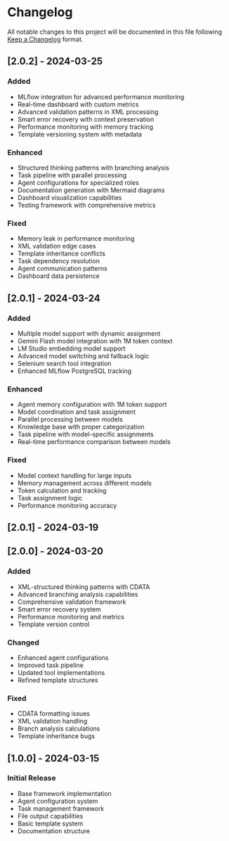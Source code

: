 # Changelog

All notable changes to this project will be documented in this file following [Keep a Changelog](https://keepachangelog.com/en/1.0.0/) format.


## [2.0.2] - 2024-03-25

### Added

- MLflow integration for advanced performance monitoring
- Real-time dashboard with custom metrics
- Advanced validation patterns in XML processing
- Smart error recovery with context preservation
- Performance monitoring with memory tracking
- Template versioning system with metadata

### Enhanced

- Structured thinking patterns with branching analysis
- Task pipeline with parallel processing
- Agent configurations for specialized roles
- Documentation generation with Mermaid diagrams
- Dashboard visualization capabilities
- Testing framework with comprehensive metrics

### Fixed

- Memory leak in performance monitoring
- XML validation edge cases
- Template inheritance conflicts
- Task dependency resolution
- Agent communication patterns
- Dashboard data persistence

## [2.0.1] - 2024-03-24

### Added

- Multiple model support with dynamic assignment
- Gemini Flash model integration with 1M token context
- LM Studio embedding model support
- Advanced model switching and fallback logic
- Selenium search tool integration
- Enhanced MLflow PostgreSQL tracking

### Enhanced

- Agent memory configuration with 1M token support
- Model coordination and task assignment
- Parallel processing between models
- Knowledge base with proper categorization
- Task pipeline with model-specific assignments
- Real-time performance comparison between models

### Fixed

- Model context handling for large inputs
- Memory management across different models
- Token calculation and tracking
- Task assignment logic
- Performance monitoring accuracy

## [2.0.1] - 2024-03-19

## [2.0.0] - 2024-03-20

### Added

- XML-structured thinking patterns with CDATA
- Advanced branching analysis capabilities
- Comprehensive validation framework
- Smart error recovery system
- Performance monitoring and metrics
- Template version control

### Changed

- Enhanced agent configurations
- Improved task pipeline
- Updated tool implementations
- Refined template structures

### Fixed

- CDATA formatting issues
- XML validation handling
- Branch analysis calculations
- Template inheritance bugs

## [1.0.0] - 2024-03-15

### Initial Release

- Base framework implementation
- Agent configuration system
- Task management framework
- File output capabilities
- Basic template system
- Documentation structure
